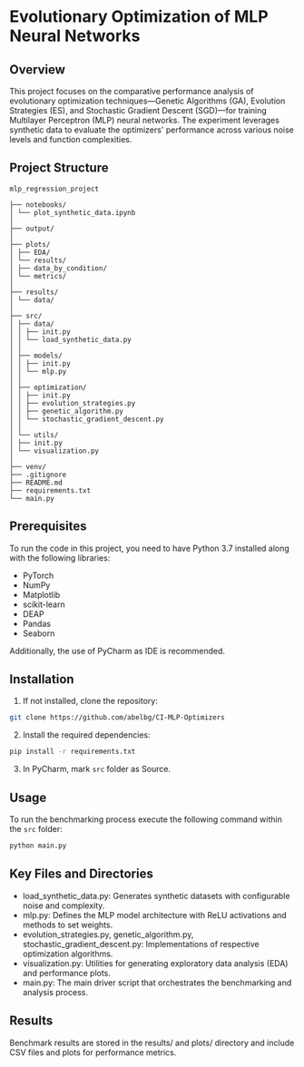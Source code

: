 # Evolutionary Optimization of MLP Neural Networks

## Overview
This project focuses on the comparative performance analysis of evolutionary optimization techniques—Genetic Algorithms (GA), Evolution Strategies (ES), and Stochastic Gradient Descent (SGD)—for training Multilayer Perceptron (MLP) neural networks. The experiment leverages synthetic data to evaluate the optimizers' performance across various noise levels and function complexities.

## Project Structure

```
mlp_regression_project

├── notebooks/
│ └── plot_synthetic_data.ipynb
│
├── output/
│
├── plots/
│ ├── EDA/
│ └── results/
│ ├── data_by_condition/
│ └── metrics/
│
├── results/
│ └── data/
│
├── src/
│ ├── data/
│ │ ├── init.py
│ │ └── load_synthetic_data.py
│ │
│ ├── models/
│ │ ├── init.py
│ │ └── mlp.py
│ │
│ ├── optimization/
│ │ ├── init.py
│ │ ├── evolution_strategies.py
│ │ ├── genetic_algorithm.py
│ │ └── stochastic_gradient_descent.py
│ │
│ └── utils/
│ ├── init.py
│ └── visualization.py
│
├── venv/
├── .gitignore
├── README.md
├── requirements.txt
└── main.py
```

## Prerequisites
To run the code in this project, you need to have Python 3.7 installed along with the following libraries:
- PyTorch
- NumPy
- Matplotlib
- scikit-learn
- DEAP
- Pandas
- Seaborn

Additionally, the use of PyCharm as IDE is recommended.

## Installation
1. If not installed, clone the repository:
```bash
git clone https://github.com/abelbg/CI-MLP-Optimizers
```
2. Install the required dependencies:
```bash
pip install -r requirements.txt
```
3. In PyCharm, mark `src` folder as Source.

## Usage
To run the benchmarking process execute the following command within the `src` folder:

```bash
python main.py
```

## Key Files and Directories
* load_synthetic_data.py: Generates synthetic datasets with configurable noise and complexity.
* mlp.py: Defines the MLP model architecture with ReLU activations and methods to set weights.
* evolution_strategies.py, genetic_algorithm.py, stochastic_gradient_descent.py: Implementations of respective optimization algorithms.
* visualization.py: Utilities for generating exploratory data analysis (EDA) and performance plots.
* main.py: The main driver script that orchestrates the benchmarking and analysis process.

## Results
Benchmark results are stored in the results/ and plots/ directory and include CSV files and plots for performance metrics.